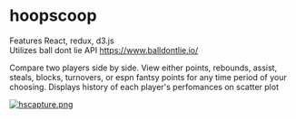 # hoopscoop

Features React, redux, d3.js\
Utilizes ball dont lie API https://www.balldontlie.io/

Compare two players side by side. View either points, rebounds, assist, steals, blocks, turnovers, or espn fantsy points for any time period of your choosing. Displays history of each player's perfomances on scatter plot

[![hscapture.png](https://i.postimg.cc/g2SZDcFf/hscapture.png)](https://postimg.cc/jDf2qbjX)
